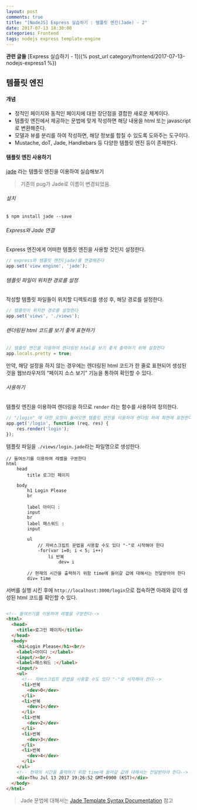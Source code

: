 ```yaml
---
layout: post
comments: true
title: "[NodeJS] Express 실습하기 : 템플릿 엔진(Jade) - 2"
date: 2017-07-13 18:30:00
categories: Frontend
tags: nodejs express template-engine
---
```


**관련 글들**
[Express 실습하기 - 1]({% post_url category/frontend/2017-07-13-nodejs-express1 %})
     
## 템플릿 엔진
#### 개념
* 정적인 페이지와 동적인 페이지에 대한 장단점을 결합한 새로운 체계이다.     
* 템플릿 엔진에서 제공하는 문법에 맞게 작성하면 해당 내용을 html 또는 javascript로 변환해준다. 
* 모델과 뷰를 분리를 하여 작성하면, 해당 정보를 합칠 수 있도록 도와주는 도구이다.
* Mustache, doT, Jade, Handlebars 등 다양한 템플릿 엔진 등이 존재한다.

#### 템플릿 엔진 사용하기
[jade](https://www.npmjs.com/package/jade) 라는 템플릿 엔진을 이용하여 실습해보기

> 기존의 pug가 Jade로 이름이 변경되었음.  

###### 설치
```
$ npm install jade --save
```

###### Express와 Jade 연결  
Express 엔진에게 어떠한 템플릿 엔진을 사용할 것인지 설정한다.     
```javascript
// express와 템플릿 엔진(jade)를 연결해준다
app.set('view engine', 'jade');
```

###### 템플릿 파일이 위치한 경로를 설정
작성할 템플릿 파일들이 위치할 디렉토리를 생성 후, 해당 경로를 설정한다.     
```javascript
// 템플릿이 위치한 경로를 설정한다
app.set('views', './views');
```

###### 렌더링된 html 코드를 보기 좋게 표현하기
```javascript
// 템플릿 엔진을 이용하여 렌더링된 html을 보기 좋게 출력하기 위해 설정한다
app.locals.pretty = true;
```
    
만약, 해당 설정을 하지 않는 경우에는 렌더링된 html 코드가 한 줄로 표현되어 생성된 것을 웹브라우저의 “페이지 소스 보기” 기능을 통하여 확인할 수 있다.

###### 사용하기
템플릿 엔진을 이용하여 렌더링을 하므로 `render` 라는 함수를 사용하여 정의한다.     
```javascript
// "/login" 에 대한 요청이 들어오면 템플릿 엔진을 이용하여 렌더링 하여 화면에 표현한다.
app.get('/login', function (req, res) {
    res.render('login');
});
```
     
템플릿 파일을 `./views/login.jade`라는 파일명으로 생성한다.       
```jade
// 들여쓰기를 이용하여 레벨을 구분한다
html
    head
        title 로그인 페이지

    body
        h1 Login Please
        br

        label 아이디 :
        input
        br
        label 패스워드 :
        input

        ul
            // 자바스크립트 문법을 사용할 수도 있다 "-"로 시작해야 한다
            -for(var i=0; i < 5; i++)
                li 반복
                    dev= i

        // 현재의 시간을 출력하기 위함 time에 들어갈 값에 대해서는 전달받아야 한다
        div= time
```
     
서버를 실행 시킨 후에 `http://localhost:3000/login`으로 접속하면 아래와 같이 생성된 html 코드를 확인할 수 있다.     
```html

<!-- 들여쓰기를 이용하여 레벨을 구분한다-->
<html>
  <head>
    <title>로그인 페이지</title>
  </head>
  <body>
    <h1>Login Please</h1><br/>
    <label>아이디 :</label>
    <input/><br/>
    <label>패스워드 :</label>
    <input/>
    <ul>
      <!-- 자바스크립트 문법을 사용할 수도 있다 "-"로 시작해야 한다-->
      <li>반복
        <dev>0</dev>
      </li>
      <li>반복
        <dev>1</dev>
      </li>
      <li>반복
        <dev>2</dev>
      </li>
      <li>반복
        <dev>3</dev>
      </li>
      <li>반복
        <dev>4</dev>
      </li>
    </ul>
    <!-- 현재의 시간을 출력하기 위함 time에 들어갈 값에 대해서는 전달받아야 한다-->
    <div>Thu Jul 13 2017 19:26:52 GMT+0900 (KST)</div>
  </body>
</html>
```

> Jade 문법에 대해서는 [Jade Template Syntax Documentation](https://naltatis.github.io/jade-syntax-docs/) 참고  


